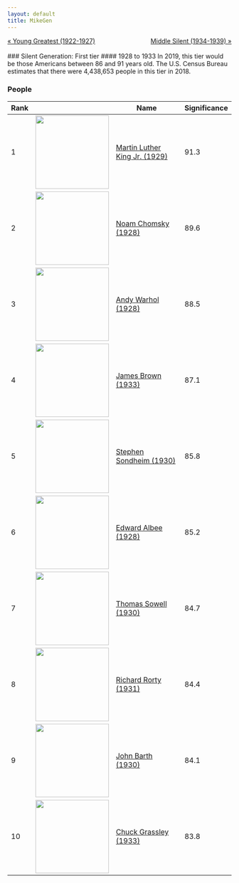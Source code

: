 ```yaml
---
layout: default
title: MikeGen
---
```

<div style="overflow: hidden"><a href="/mike-gen/generations/greatest-young.html" class="previous" style="float: left !important">&laquo; Young Greatest (1922-1927)</a><a href="/mike-gen/generations/silent-middle.html" class="next" style="float: right !important">Middle Silent (1934-1939) &raquo;</a></div>
<br>
### Silent Generation: First tier
#### 1928 to 1933
In 2019, this tier would be those Americans between 86 and 91 years old. The U.S. Census Bureau estimates that there were 4,438,653 people in this tier in 2018. 

### People

Rank |     | Name                               | Significance 
---- | --- | ---------------------------------- | -------- 
1    | <img src="https://upload.wikimedia.org/wikipedia/commons/0/05/Martin_Luther_King%2C_Jr..jpg" width="165" /> | [Martin Luther King Jr. (1929)](https://en.wikipedia.org/wiki/Martin_Luther_King_Jr.) | 91.3
2    | <img src="https://upload.wikimedia.org/wikipedia/commons/a/a9/Noam_Chomsky_portrait_2017.jpg" width="165" /> | [Noam Chomsky (1928)](https://en.wikipedia.org/wiki/Noam_Chomsky) | 89.6
3    | <img src="https://upload.wikimedia.org/wikipedia/commons/4/42/Andy_Warhol_1975.jpg" width="165" /> | [Andy Warhol (1928)](https://en.wikipedia.org/wiki/Andy_Warhol) | 88.5
4    | <img src="https://upload.wikimedia.org/wikipedia/commons/9/99/James_Brown_Live_Hamburg_1973_1702730029.jpg" width="165" /> | [James Brown (1933)](https://en.wikipedia.org/wiki/James_Brown) | 87.1
5    | <img src="https://upload.wikimedia.org/wikipedia/commons/4/42/Stephen_Sondheim_-_smoking.JPG" width="165" /> | [Stephen Sondheim (1930)](https://en.wikipedia.org/wiki/Stephen_Sondheim) | 85.8
6    | <img src="https://upload.wikimedia.org/wikipedia/commons/7/7e/EdwardAlbee.jpg" width="165" /> | [Edward Albee (1928)](https://en.wikipedia.org/wiki/Edward_Albee) | 85.2
7    | <img src="https://upload.wikimedia.org/wikipedia/commons/4/44/Thomas_Sowell_cropped.jpg" width="165" /> | [Thomas Sowell (1930)](https://en.wikipedia.org/wiki/Thomas_Sowell) | 84.7
8    | <img src="https://upload.wikimedia.org/wikipedia/en/1/1c/Rorty.jpg" width="165" /> | [Richard Rorty (1931)](https://en.wikipedia.org/wiki/Richard_Rorty) | 84.4
9    | <img src="https://upload.wikimedia.org/wikipedia/commons/6/61/Author_John_Barth_%2846716317801%29.jpg" width="165" /> | [John Barth (1930)](https://en.wikipedia.org/wiki/John_Barth) | 84.1
10   | <img src="https://upload.wikimedia.org/wikipedia/commons/c/cc/Chuck_Grassley_official_photo_2017.jpg" width="165" /> | [Chuck Grassley (1933)](https://en.wikipedia.org/wiki/Chuck_Grassley) | 83.8
